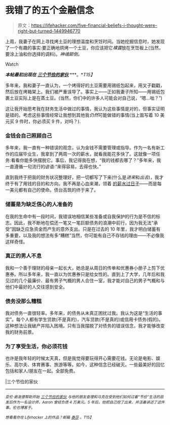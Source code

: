 # 我错了的五个金融信念

> 原文：<https://lifehacker.com/five-financial-beliefs-i-thought-were-right-but-turned-1449946770>

上周，我妻子在网上寻找烤土豆的理想温度和烹饪时间。当她挖掘信息时，她发现了一个有趣的事实:要正确地烘烤一个土豆，你应该把它*裸露*放在烹饪板上(当然，要涂上油和你选择的调料)。*神魂颠倒。*

Watch

***本帖最初出现在*** [***三个节俭的家伙***](http://www.threethriftyguys.com/2013/10/5-financial-beliefs-i-thought-were-right-but-turned-out-to-be-wrong/) ***。**T15】*

多年来，我和妻子一直认为，一个烤得好的土豆需要用锡纸包起来，用叉子戳戳，然后放在烤箱架上。我们被严重误导了。事实上——正如我妻子所知——用锡纸包裹土豆实际上是在蒸土豆。(当然，你们中的许多人可能会对自己说，“嗯...咄？”)

这让我开始思考我在财务生活中做过的事情，我认为这些事情是对的，但事实证明是错的。考虑这些事情经常让我想到其他我*仍然*可能做错的事情(当上面写着 10 美元买 9 件时，你必须买 9 件，对吗？).

### **金钱会自己照顾自己**

多年来，我一直有一种错误的观念，认为金钱不需要管理或指导。作为一名有新工作的应届毕业生，我拿到了两周一次的薪水，就看我能花多快了。这就像一项任务:看看你能多快摆脱它。事后，我记得我在想，“我的钱都去哪了？”多年来，我一直遵循一句流行的谚语:“来得容易，去得也快。”

直到我终于把我的财务状况整理好，把一切都写了下来(什么是*进来*和*出去*)，我才终于有了用钱的目的和方向。我不再是心血来潮，领着 [的薪水过日子](http://www.threethriftyguys.com/2012/04/how-to-stop-living-paycheck-to-paycheck-passive-income/)——而是每一美元都有自己的使命。债台高筑的终于来了。

### 储蓄是为缺乏信心的人准备的

在我的生命中有一段时间，我错误地相信某些准备或自我保护的行为是不信的标志。因此，我不断地在偿还一笔又一笔巨额债务的浪潮中前行，因为我无法“承受”因缺乏应急资金而产生的意外支出。只是在过去的 10 年里，我才明白储蓄有多重要，以及我的想法有多“糟糕”当然，你可能有自己不存钱的理由——不必像我这样奇怪。

### **真正的男人不息**

我和一个善于理财的母亲一起长大，她总是从周日的传单和优惠券小册子上剪下优惠券。所以多年来，我一直以为优惠券只是给女性的。直到上了大学，几年后和我见过的几个最廉价、最有男子气概的男人合住一室，我才能对自己的男子气概和与他们中最好的人交往感到安全。

### **债务没那么糟糕**

我对债务一直很轻率。多年来，的债务从未真正困扰过我。我认为这是“生活的事实”。每个人都有学生贷款(不是真的)，汽车贷款(不是真的)或信用卡债务(假的)。这种想法让我破产并陷入困境。只有当我摆脱了对债务的错误信念，我才能够改变我的财务前景。

### 为了享受生活，你必须花钱

也许是我年轻的时候太天真，但是我觉得要玩得开心需要花钱。无论是电影、娱乐、高尔夫、体育赛事、旅游等等。如今，这种信念已经破灭。一些最美好的回忆包括和家人/朋友在一起。全部免费。

|三个节俭的家伙

* * *

<small>*亚伦·谢泼德帮助开始*</small> [<small>*三个节俭的家伙*</small>](http://www.threethriftyguys.com/) <small>*与他的朋友查理和马克在受到他们如何过着“节俭”生活的启发后作为一名设计师，Aaron 曾经负债 4 万美元。5 年后，他把自己挖了出来，并活着讲述了这件事。伦也博客于*</small>[<small></small>](http://www.startribune.com/local/yourvoices/Aaron_Shepherd.html)*<small>*。*</small>*

*<small>*想看看你在 Lifehacker 上的作品？邮箱*</small> [<small>*泰莎*</small>](https://mail.google.com/mail/?view=cm&fs=1&tf=1&to=tessa@lifehacker.com) <small>*。*T15】</small>*